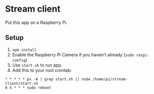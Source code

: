 # Stream client
Put this app on a Raspberry Pi.

## Setup
1. `npm install`
2. Enable the Raspberry Pi Camera if you haven't already (`sudo raspi-config`)
3. Use `start.sh` to run app.
4. Add this to your root crontab:
```
* * * * * ps -A | grep start.sh || node /home/pi/stream-client/start.sh
0 4 * * * sudo reboot
```
